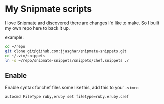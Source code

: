 # My Snipmate scripts

I love [Snipmate](http://www.vim.org/scripts/script.php?script_id=2540) and discovered there are changes I'd like to make. So I built my own repo here to back it up.

example:
```bash
cd ~/repo
git clone git@github.com:jjasghar/snipmate-snippets.git
cd ~/.vim/snippets
ln -s ~/repo/snipmate-snippets/snippets/chef.snippets ./
```

## Enable
Enable syntax for chef files some like this, add this to your `.vimrc`:
```
autocmd FileType ruby,eruby set filetype=ruby.eruby.chef
```
